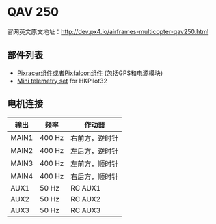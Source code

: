 # QAV 250

官网英文原文地址：http://dev.px4.io/airframes-multicopter-qav250.html
## 部件列表

- [Pixracer组件](../5_Autopilot-Hardware/pixracer.md)或者[Pixfalcon组件](../5_Autopilot-Hardware/pixfalcon.md) (包括GPS和电源模块)
- [Mini telemetry set](../5_Autopilot-Hardware/pixfalcon.md) for HKPilot32

## 电机连接

| 输出    | 频率   | 作动器            |
| ------ | ------ | ---------------- |
| MAIN1  | 400 Hz | 右前方，逆时针     |
| MAIN2  | 400 Hz | 左后方，逆时针     |
| MAIN3  | 400 Hz | 左前方，顺时针     |
| MAIN4  | 400 Hz | 右后方，顺时针     |
| AUX1   | 50 Hz  | RC AUX1          |
| AUX2   | 50 Hz  | RC AUX2          |
| AUX3   | 50 Hz  | RC AUX3          |